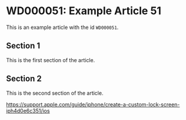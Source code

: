 # WD000051: Example Article 51

This is an example article with the id `WD000051`.

## Section 1

This is the first section of the article.

## Section 2

This is the second section of the article.

https://support.apple.com/guide/iphone/create-a-custom-lock-screen-iph4d0e6c351/ios
